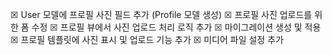 ☒ User 모델에 프로필 사진 필드 추가 (Profile 모델 생성)
☒ 프로필 사진 업로드를 위한 폼 수정
☒ 프로필 뷰에서 사진 업로드 처리 로직 추가
☒ 마이그레이션 생성 및 적용
☒ 프로필 템플릿에 사진 표시 및 업로드 기능 추가
☒ 미디어 파일 설정 추가
